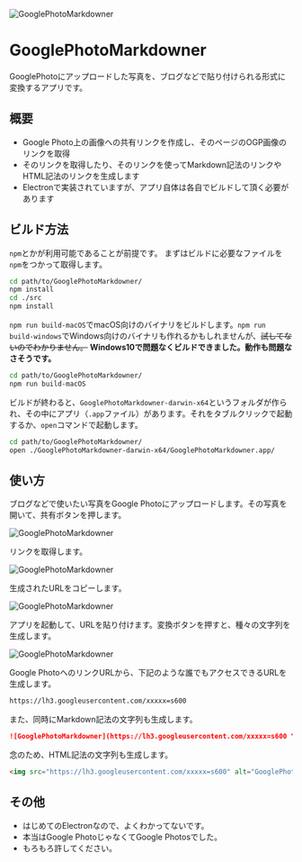 ![GooglePhotoMarkdowner](https://lh3.googleusercontent.com/VJeaj3tkhfHbpqDExWv8R8IIX0iejbAjo4MpwQcRijWqiDUphPXc9WCOH5SSSt3CKmX1HGdri6bHOSqV_s2run51KjlseQMunI7-hapA-z3AiNLFc63deC_DAQ06BN22UZe9_Gu85yI=s600 "GooglePhotoMarkdowner")

# GooglePhotoMarkdowner
GooglePhotoにアップロードした写真を、ブログなどで貼り付けられる形式に変換するアプリです。



## 概要
 - Google Photo上の画像への共有リンクを作成し、そのページのOGP画像のリンクを取得
 - そのリンクを取得したり、そのリンクを使ってMarkdown記法のリンクやHTML記法のリンクを生成します
 - Electronで実装されていますが、アプリ自体は各自でビルドして頂く必要があります


## ビルド方法


`npm`とかが利用可能であることが前提です。
まずはビルドに必要なファイルを`npm`をつかって取得します。


```bash
cd path/to/GooglePhotoMarkdowner/
npm install
cd ./src
npm install
```


`npm run build-macOS`でmacOS向けのバイナリをビルドします。`npm run build-windows`でWindows向けのバイナリも作れるかもしれませんが、~~試してないのでわかりません。~~ **Windows10で問題なくビルドできました。動作も問題なさそうです。**


```bash
cd path/to/GooglePhotoMarkdowner/
npm run build-macOS
```


ビルドが終わると、`GooglePhotoMarkdowner-darwin-x64`というフォルダが作られ、その中にアプリ（`.app`ファイル）があります。それをタブルクリックで起動するか、`open`コマンドで起動します。


```bash
cd path/to/GooglePhotoMarkdowner/
open ./GooglePhotoMarkdowner-darwin-x64/GooglePhotoMarkdowner.app/
```


## 使い方


ブログなどで使いたい写真をGoogle Photoにアップロードします。その写真を開いて、共有ボタンを押します。


![GooglePhotoMarkdowner](https://lh3.googleusercontent.com/_HeT8euOoTY33ik1j7p3sF1x1ADTLnecod3K9it7oiIHb-4Yaujcctnbw57JCTUC5io95AmlE5s431Y1ToyPpQi-fG2qPXyDMMdAo4JmY622Sq9e0SCIBBY3X1Jt8QY0tYNY-E96Gnw=s600 "GooglePhotoMarkdowner")



リンクを取得します。



![GooglePhotoMarkdowner](https://lh3.googleusercontent.com/EvxhT5N-ui4cporNh-JhMISCNarXKYNbLFwqDO-xVHImaaGFyE0kpZNxrag7uQCefWx-S0ZEaQTI1XlDKGGNYdfdDOXsXN5LYdndHH5twlOYvDhSLHwcpk4zr_7_kUG_LlqNq7IzMK8=s600 "GooglePhotoMarkdowner")



生成されたURLをコピーします。


![GooglePhotoMarkdowner](https://lh3.googleusercontent.com/dGWEVWMyk0NgK01FEs7UxST0jV1hPG8s1jYuWGHrDtdsdmjLTuc9sgNlI-4EAjNX2qCNMyniOJsPzxxdwCsEgGiYlFBVWF38hXD7iiFoWnj9eeP-I7tFzgzqjFzqvIaIR4UFXmjx-Lo=s600 "GooglePhotoMarkdowner")



アプリを起動して、URLを貼り付けます。変換ボタンを押すと、種々の文字列を生成します。



![GooglePhotoMarkdowner](https://lh3.googleusercontent.com/K4OTMP2zEZ1q5eYV6PTbOk4yViaRU2iAywzbFSXImru_s8F2cV2G0NQe8JqpjsUeHbBQNc7Bs5rG2ZjhWJl-daB54mrhxNcFfDslXZ7MBpPyI_NsIqORQimrwLht_3Pwuhx918P7x6Y=s600 "GooglePhotoMarkdowner")



Google PhotoへのリンクURLから、下記のような誰でもアクセスできるURLを生成します。


```html
https://lh3.googleusercontent.com/xxxxx=s600
```


また、同時にMarkdown記法の文字列も生成します。


```markdown
![GooglePhotoMarkdowner](https://lh3.googleusercontent.com/xxxxx=s600 "GooglePhotoMarkdowner")
```


念のため、HTML記法の文字列も生成します。


```html
<img src="https://lh3.googleusercontent.com/xxxxx=s600" alt="GooglePhotoMarkdowner" title="GooglePhotoMarkdowner">
```



## その他

 - はじめてのElectronなので、よくわかってないです。
 - 本当はGoogle PhotoじゃなくてGoogle Photosでした。
 - もろもろ許してください。
